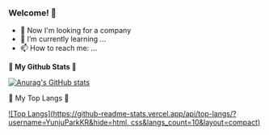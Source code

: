 ### Welcome! 👋


- 🧐 Now I'm looking for a company
- 🌱 I’m currently learning ...
- 📫 How to reach me: ...


<strong>🌿 My Github Stats 🌿</strong>

[![Anurag's GitHub stats](https://github-readme-stats.vercel.app/api?username=YunjuParkKR&show_icons=true&theme=synthwave)](https://github.com/YunjuParkKR/github-readme-stats)

💬 My Top Langs 💬

[![Top Langs](https://github-readme-stats.vercel.app/api/top-langs/?username=YunjuParkKR&hide=html, css&langs_count=10&layout=compact)](https://github.com/anuraghazra/github-readme-stats)


<!--
**YunjuParkKR/YunjuParkKR** is a ✨ _special_ ✨ repository because its `README.md` (this file) appears on your GitHub profile.

Here are some ideas to get you started:

- 🔭 I’m currently working on ...
- 🌱 I’m currently learning ...
- 👯 I’m looking to collaborate on ...
- 🤔 I’m looking for help with ...
- 💬 Ask me about ...
- 📫 How to reach me: ...
- 😄 Pronouns: ...
- ⚡ Fun fact: ...
-->


